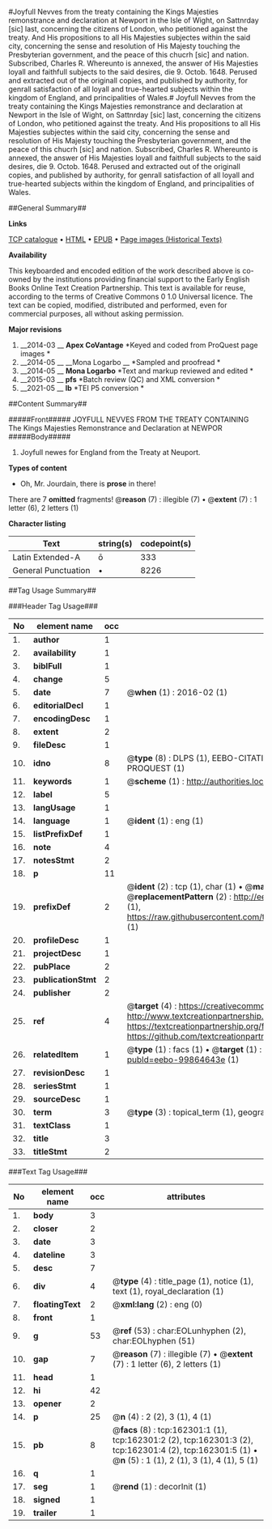 #Joyfull Nevves from the treaty containing the Kings Majesties remonstrance and declaration at Newport in the Isle of Wight, on Sattnrday [sic] last, concerning the citizens of London, who petitioned against the treaty. And His propositions to all His Majesties subjectes within the said city, concerning the sense and resolution of His Majesty touching the Presbyterian government, and the peace of this chucrh [sic] and nation. Subscribed, Charles R. Whereunto is annexed, the answer of His Majesties loyall and faithfull subjects to the said desires, die 9. Octob. 1648. Perused and extracted out of the originall copies, and published by authority, for genrall satisfaction of all loyall and true-hearted subjects within the kingdom of England, and principalities of Wales.#
Joyfull Nevves from the treaty containing the Kings Majesties remonstrance and declaration at Newport in the Isle of Wight, on Sattnrday [sic] last, concerning the citizens of London, who petitioned against the treaty. And His propositions to all His Majesties subjectes within the said city, concerning the sense and resolution of His Majesty touching the Presbyterian government, and the peace of this chucrh [sic] and nation. Subscribed, Charles R. Whereunto is annexed, the answer of His Majesties loyall and faithfull subjects to the said desires, die 9. Octob. 1648. Perused and extracted out of the originall copies, and published by authority, for genrall satisfaction of all loyall and true-hearted subjects within the kingdom of England, and principalities of Wales.

##General Summary##

**Links**

[TCP catalogue](http://www.ota.ox.ac.uk/tcp/)  • 
[HTML](http://tei.it.ox.ac.uk/tcp/Texts-HTML/free/A87/A87415.html)  • 
[EPUB](http://tei.it.ox.ac.uk/tcp/Texts-EPUB/free/A87/A87415.epub) • 
[Page images (Historical Texts)](https://historicaltexts.jisc.ac.uk/eebo-99864643e)

**Availability**

This keyboarded and encoded edition of the work described above is co-owned by the
    institutions providing financial support to the Early English Books Online Text Creation
    Partnership. This text is available for reuse, according to the terms of  Creative Commons 0 1.0 Universal
    licence. The text can be copied, modified, distributed and performed, even for commercial
    purposes, all without asking permission.

**Major revisions**

1. __2014-03 __ __Apex CoVantage__ *Keyed and coded from ProQuest page images *
1. __2014-05 __ __Mona Logarbo __ *Sampled and proofread *
1. __2014-05 __ __Mona Logarbo__ *Text and markup reviewed and edited *
1. __2015-03 __ __pfs__ *Batch review (QC) and XML conversion *
1. __2021-05 __ __lb__ *TEI P5 conversion *

##Content Summary##

#####Front#####
JOYFULL NEVVES FROM THE TREATY CONTAINING The Kings Majesties Remonstrance and Declaration at NEWPOR
#####Body#####

1. Joyfull newes for England from the Treaty at Neuport.

**Types of content**

  * Oh, Mr. Jourdain, there is **prose** in there!

There are 7 **omitted** fragments! 
 @__reason__ (7) : illegible (7)  •  @__extent__ (7) : 1 letter (6), 2 letters (1)

**Character listing**


|Text|string(s)|codepoint(s)|
|---|---|---|
|Latin Extended-A|ō|333|
|General Punctuation|•|8226|

##Tag Usage Summary##

###Header Tag Usage###

|No|element name|occ|attributes|
|---|---|---|---|
|1.|__author__|1||
|2.|__availability__|1||
|3.|__biblFull__|1||
|4.|__change__|5||
|5.|__date__|7| @__when__ (1) : 2016-02 (1)|
|6.|__editorialDecl__|1||
|7.|__encodingDesc__|1||
|8.|__extent__|2||
|9.|__fileDesc__|1||
|10.|__idno__|8| @__type__ (8) : DLPS (1), EEBO-CITATION (1), VID (1), EEBO-PROQUEST (1), STC (3), PROQUEST (1)|
|11.|__keywords__|1| @__scheme__ (1) : http://authorities.loc.gov/ (1)|
|12.|__label__|5||
|13.|__langUsage__|1||
|14.|__language__|1| @__ident__ (1) : eng (1)|
|15.|__listPrefixDef__|1||
|16.|__note__|4||
|17.|__notesStmt__|2||
|18.|__p__|11||
|19.|__prefixDef__|2| @__ident__ (2) : tcp (1), char (1)  •  @__matchPattern__ (2) : ([0-9\-]+):([0-9IVX]+) (1), (.+) (1)  •  @__replacementPattern__ (2) : http://eebo.chadwyck.com/downloadtiff?vid=$1&page=$2 (1), https://raw.githubusercontent.com/textcreationpartnership/Texts/master/tcpchars.xml#$1 (1)|
|20.|__profileDesc__|1||
|21.|__projectDesc__|1||
|22.|__pubPlace__|2||
|23.|__publicationStmt__|2||
|24.|__publisher__|2||
|25.|__ref__|4| @__target__ (4) : https://creativecommons.org/publicdomain/zero/1.0/ (1), http://www.textcreationpartnership.org/docs/. (1), https://textcreationpartnership.org/faq/#faq05 (1), https://github.com/textcreationpartnership (1)|
|26.|__relatedItem__|1| @__type__ (1) : facs (1)  •  @__target__ (1) : https://data.historicaltexts.jisc.ac.uk/view?pubId=eebo-99864643e (1)|
|27.|__revisionDesc__|1||
|28.|__seriesStmt__|1||
|29.|__sourceDesc__|1||
|30.|__term__|3| @__type__ (3) : topical_term (1), geographic_name (2)|
|31.|__textClass__|1||
|32.|__title__|3||
|33.|__titleStmt__|2||


###Text Tag Usage###

|No|element name|occ|attributes|
|---|---|---|---|
|1.|__body__|3||
|2.|__closer__|2||
|3.|__date__|3||
|4.|__dateline__|3||
|5.|__desc__|7||
|6.|__div__|4| @__type__ (4) : title_page (1), notice (1), text (1), royal_declaration (1)|
|7.|__floatingText__|2| @__xml:lang__ (2) : eng (0)|
|8.|__front__|1||
|9.|__g__|53| @__ref__ (53) : char:EOLunhyphen (2), char:EOLhyphen (51)|
|10.|__gap__|7| @__reason__ (7) : illegible (7)  •  @__extent__ (7) : 1 letter (6), 2 letters (1)|
|11.|__head__|1||
|12.|__hi__|42||
|13.|__opener__|2||
|14.|__p__|25| @__n__ (4) : 2 (2), 3 (1), 4 (1)|
|15.|__pb__|8| @__facs__ (8) : tcp:162301:1 (1), tcp:162301:2 (2), tcp:162301:3 (2), tcp:162301:4 (2), tcp:162301:5 (1)  •  @__n__ (5) : 1 (1), 2 (1), 3 (1), 4 (1), 5 (1)|
|16.|__q__|1||
|17.|__seg__|1| @__rend__ (1) : decorInit (1)|
|18.|__signed__|1||
|19.|__trailer__|1||
